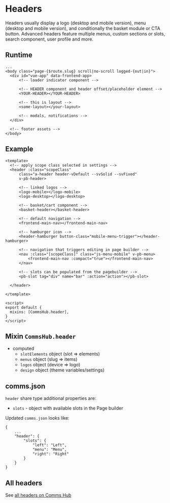 # Headers

Headers usually display a logo (desktop and mobile version), menu (desktop and mobile version), and conditionally the
basket module or CTA button. Advanced headers feature multiple menus, custom sections or slots, search component, user
profile and more.

## Runtime

```
...
<body class="page-{$route.slug} scroll|no-scroll logged-{out|in}">
  <div id="vue-app" data-frontend-app>
      <!-- loader indicator component -->
      
      <!-- HEADER component and header offset/placeholder element -->
      <YOUR-HEADER></YOUR-HEADER>
      
      <!-- this is layout -->
      <some-layout></your-layout>

      <!-- modals, notifications -->      
  </div>
  
  <!-- footer assets -->
</body>
```

## Example

```
<template>
  <!-- apply scope class selected in settings -->
  <header :class="scopeClass"
      class="a-header header-vDefault --svSolid --svFixed"
      v-pb-header>
      
      <!-- linked logos -->
      <logo-mobile></logo-mobile>
      <logo-desktop></logo-desktop>
      
      <!-- basket/cart component -->
      <basket-header></basket-header>
      
      <!-- default navigation -->
      <frontend-main-nav></frontend-main-nav>
      
      <!-- hamburger icon -->
      <header-hamburger button-class="mobile-menu-trigger"></header-hamburger>

      <!-- navigation that triggers editing in page builder -->
      <nav :class="[scopeClass]" class="js-menu-mobile" v-pb-menu>
          <frontend-main-nav :compact="true"></frontend-main-nav>
      </nav>
      
      <!-- slots can be populated from the pagebuilder -->
      <pb-slot tag="div" name="bar" :action="action"></pb-slot>
      
  </header>

</template>

<script>
export default {
  mixins: [CommsHub.header],
}
</script>
```

## Mixin `CommsHub.header`

- computed
    - `slotElements` object (slot => elements)
    - `menus` object (slug => items)
    - `logos` object (device => logo)
    - `design` object (theme variables/settings)

## comms.json

`header` share type additional properties are:

- `slots` - object with available slots in the Page builder

Updated `comms.json` looks like:

```
{
    ...
    "header": {
        "slots": {
            "left": "Left",
            "menu": "Menu",
            "right": "Right"
        }
    }
}
```

## All headers

See [all headers on Comms Hub](https://hub.comms.dev/)
